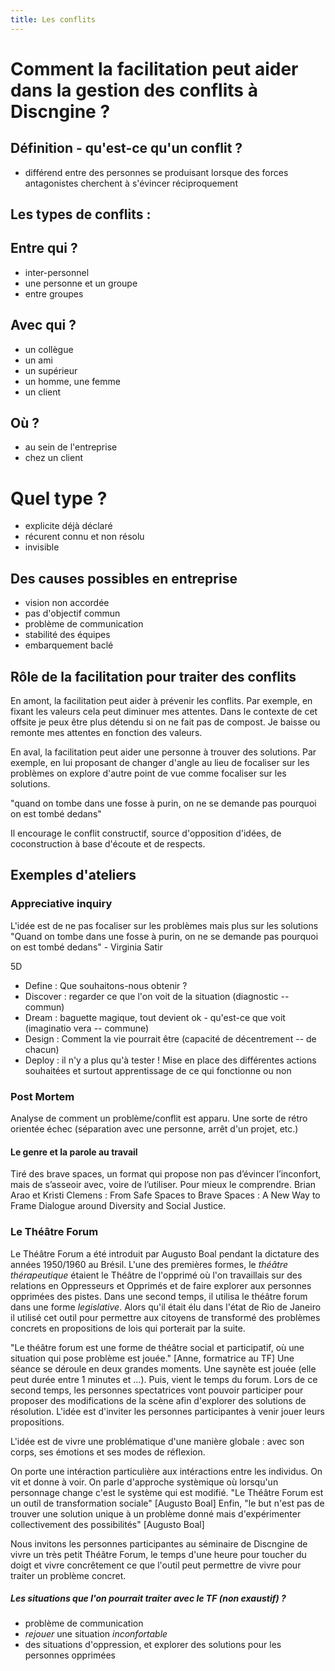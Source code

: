 ```yaml
---
title: Les conflits
---
```


# Comment la facilitation peut aider dans la gestion des conflits à Discngine ?

## Définition - qu'est-ce qu'un conflit ?
- différend entre des personnes se produisant lorsque des forces antagonistes cherchent à s'évincer réciproquement

## Les types de conflits :

## Entre qui ?
- inter-personnel
- une personne et un groupe
- entre groupes

## Avec qui ?
- un collègue
- un ami
- un supérieur
- un homme, une femme
- un client

## Où ?
- au sein de l'entreprise
- chez un client

# Quel type ?
- explicite déjà déclaré
- récurent connu et non résolu
- invisible

## Des causes possibles en entreprise
- vision non accordée
- pas d'objectif commun
- problème de communication
- stabilité des équipes
- embarquement baclé
  
## Rôle de la facilitation pour traiter des conflits

En amont, la facilitation peut aider à prévenir les conflits. Par exemple, en fixant les valeurs cela peut diminuer mes attentes. Dans le contexte de cet offsite je peux être plus détendu si on ne fait pas de compost. Je baisse ou remonte mes attentes en fonction des valeurs.

En aval, la facilitation peut aider une personne à trouver des solutions. Par exemple, en lui proposant de changer d'angle au lieu de focaliser sur les problèmes on explore d'autre point de vue comme focaliser sur les solutions.

"quand on tombe dans une fosse à purin, on ne se demande pas pourquoi on est tombé dedans"

Il encourage le conflit constructif, source d'opposition d'idées, de coconstruction à base d'écoute et de respects.

## Exemples d'ateliers

### Appreciative inquiry
L'idée est de ne pas focaliser sur les problèmes mais plus sur les solutions
"Quand on tombe dans une fosse à purin, on ne se demande pas pourquoi on est tombé dedans" - Virginia Satir

5D
- Define : Que souhaitons-nous obtenir ? 
- Discover : regarder ce que l'on voit de la situation (diagnostic -- commun)
- Dream : baguette magique, tout devient ok - qu'est-ce que voit (imaginatio vera -- commune)
- Design : Comment la vie pourrait être (capacité de décentrement -- de chacun)
- Deploy : il n'y a plus qu'à tester ! Mise en place des différentes actions souhaitées et surtout apprentissage de ce qui fonctionne ou non

### Post Mortem
Analyse de comment un problème/conflit est apparu. Une sorte de rétro orientée échec (séparation avec une personne, arrêt d'un projet, etc.)

#### Le genre et la parole au travail
Tiré des brave spaces, un format qui propose non pas d’évincer l’inconfort, mais de s’asseoir avec, voire de l’utiliser. Pour mieux le comprendre.
Brian Arao et Kristi Clemens : From Safe Spaces to Brave Spaces : A New Way to Frame Dialogue around Diversity and Social Justice.

### Le Théâtre Forum
Le Théâtre Forum a été introduit par Augusto Boal pendant la dictature des années 1950/1960 au Brésil. L'une des premières formes, le _théâtre thérapeutique_ étaient le Théâtre de l'opprimé où l'on travaillais sur des relations en Oppresseurs et Opprimés et de faire explorer aux personnes opprimées des pistes. Dans une second temps, il utilisa le théâtre forum dans une forme _legislative_. Alors qu'il était élu dans l'état de Rio de Janeiro il utilisé cet outil pour permettre aux citoyens de transformé des problèmes concrets en propositions de lois qui porterait par la suite.

"Le théâtre forum est une forme de théâtre social et participatif, où une situation qui pose problème est jouée." [Anne, formatrice au TF]
Une séance se déroule en deux grandes moments.
Une saynète est jouée (elle peut durée entre 1 minutes et ...).
Puis, vient le temps du forum.
Lors de ce second temps, les personnes spectatrices vont pouvoir participer pour proposer des modifications de la scène afin d'explorer des solutions de résolution. L'idée est d'inviter les personnes participantes à venir jouer leurs propositions.

L'idée est de vivre une problématique d'une manière globale : avec son corps, ses émotions et ses modes de réflexion.

On porte une intéraction particulière aux intéractions entre les individus. On vit et donne à voir. On parle d'approche systèmique où lorsqu'un personnage change c'est le système qui est modifié.
"Le Théâtre Forum est un outil de transformation sociale" [Augusto Boal]
Enfin, "le but n'est pas de trouver une solution unique à un problème donné mais d'expérimenter collectivement des possibilités" [Augusto Boal]

Nous invitons les personnes participantes au séminaire de Discngine de vivre un très petit Théâtre Forum, le temps d'une heure pour toucher du doigt et vivre concrêtement ce que l'outil peut permettre de vivre pour traiter un problème concret.

##### Les situations que l'on pourrait traiter avec le TF (non exaustif) ? 
- problème de communication  
- *rejouer* une situation *inconfortable*
- des situations d'oppression, et explorer des solutions pour les personnes opprimées